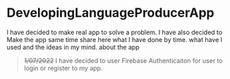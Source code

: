 # DevelopingLanguageProducerApp
I have decided to make real app to solve a problem. I have also decided to Make the app same time share here what I have done by time. what have I used and the ideas in my mind. about the app 
> ~~1/07/2022~~ 
> I have decided to user Firebase Authenticaiton for user to login or register to my app.

